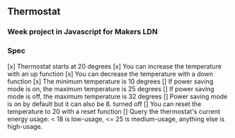 ## Thermostat 
### Week project in Javascript for Makers LDN

### Spec
[x] Thermostat starts at 20 degrees
[x] You can increase the temperature with an up function
[x] You can decrease the temperature with a down function
[x] The minimum temperature is 10 degrees
[] If power saving mode is on, the maximum temperature is 25 degrees
[] If power saving mode is off, the maximum temperature is 32 degrees
[] Power saving mode is on by default but it can also be 8. turned off
[] You can reset the temperature to 20 with a reset function
[] Query the thermostat's current energy usage: < 18 is low-usage, <= 25 is medium-usage, anything else is high-usage.